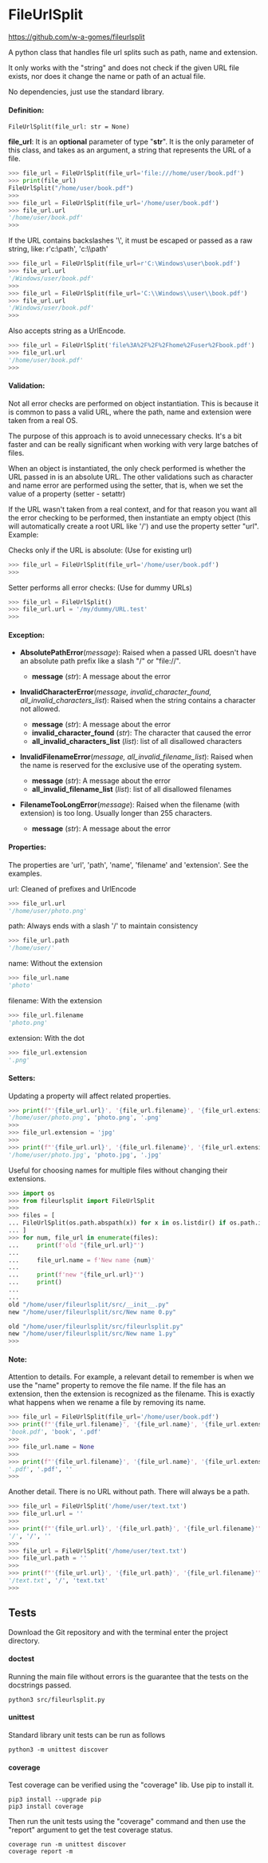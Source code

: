# FileUrlSplit

https://github.com/w-a-gomes/fileurlsplit

A python class that handles file url splits such as path, name and extension.

It only works with the "string" and does not check if the given URL file exists, nor does it change the name or path of an actual file.

No dependencies, just use the standard library.

#### Definition:

```
FileUrlSplit(file_url: str = None)
``` 

**file_url**: It is an **optional** parameter of type "**str**". 
It is the only parameter of this class, and takes as an argument, a string 
that represents the URL of a file.
```Python console
>>> file_url = FileUrlSplit(file_url='file:///home/user/book.pdf')
>>> print(file_url)
FileUrlSplit("/home/user/book.pdf")
>>>
>>> file_url = FileUrlSplit(file_url='/home/user/book.pdf')
>>> file_url.url
'/home/user/book.pdf'
>>> 
```

If the URL contains backslashes '\\', it must be escaped or passed as a raw 
string, like: r'c:\path', 'c:\\\path'
```Python console
>>> file_url = FileUrlSplit(file_url=r'C:\Windows\user\book.pdf')
>>> file_url.url
'/Windows/user/book.pdf'
>>>
>>> file_url = FileUrlSplit(file_url='C:\\Windows\\user\\book.pdf')
>>> file_url.url
'/Windows/user/book.pdf'
>>> 
```

Also accepts string as a UrlEncode.

```Python console
>>> file_url = FileUrlSplit('file%3A%2F%2F%2Fhome%2Fuser%2Fbook.pdf')
>>> file_url.url
'/home/user/book.pdf'
>>> 
```

#### Validation:
Not all error checks are performed on object instantiation. 
This is because it is common to pass a valid URL, where the path, name and 
extension were taken from a real OS.

The purpose of this approach is to avoid unnecessary checks. It's a bit faster 
and can be really significant when working with very large batches of files.

When an object is instantiated, the only check performed is whether the URL 
passed in is an absolute URL. The other validations such as character and name 
error are performed using the setter, that is, when we set the value of a 
property (setter - setattr)

If the URL wasn't taken from a real context, and for that reason you want all 
the error checking to be performed, then instantiate an empty object 
(this will automatically create a root URL like '/') and use the property 
setter "url". Example:

Checks only if the URL is absolute: (Use for existing url)
```Python console
>>> file_url = FileUrlSplit(file_url='/home/user/book.pdf')
>>>
```

Setter performs all error checks: (Use for dummy URLs)
```Python console
>>> file_url = FileUrlSplit()
>>> file_url.url = '/my/dummy/URL.test'
>>>
```

#### Exception:
- **AbsolutePathError**(*message*):
  Raised when a passed URL doesn't have 
  an absolute path prefix like a slash "/" or "file://".
    - **message** (*str*): A message about the error


- **InvalidCharacterError**(*message, invalid_character_found,
  all_invalid_characters_list*):
  Raised when the string contains a character not allowed.
    - **message** (*str*): A message about the error
    - **invalid_character_found** (*str*): The character that caused the error
    - **all_invalid_characters_list** (*list*): list of all disallowed characters


- **InvalidFilenameError**(*message, all_invalid_filename_list*):
  Raised when the name is reserved for the exclusive use of the operating 
  system.
    - **message** (*str*): A message about the error
    - **all_invalid_filename_list** (*list*): list of all disallowed filenames


- **FilenameTooLongError**(*message*):
  Raised when the filename (with extension) is too long. Usually longer than 
  255 characters.
    - **message** (*str*): A message about the error

#### Properties:
The properties are 'url', 'path', 'name', 'filename' and 'extension'. See 
the examples.

url: Cleaned of prefixes and UrlEncode
```Python console
>>> file_url.url
'/home/user/photo.png'
```
path: Always ends with a slash '/' to maintain consistency
```Python console
>>> file_url.path
'/home/user/'
```
name: Without the extension
```Python console
>>> file_url.name
'photo'
```
filename: With the extension
```Python console
>>> file_url.filename
'photo.png'
```
extension: With the dot
```Python console
>>> file_url.extension
'.png'
```
#### Setters:
Updating a property will affect related properties.
```Python console
>>> print(f"'{file_url.url}', '{file_url.filename}', '{file_url.extension}'")
'/home/user/photo.png', 'photo.png', '.png'
>>>
>>> file_url.extension = 'jpg'
>>>
>>> print(f"'{file_url.url}', '{file_url.filename}', '{file_url.extension}'")
'/home/user/photo.jpg', 'photo.jpg', '.jpg'
```
Useful for choosing names for multiple files without changing their extensions.
```Python console
>>> import os
>>> from fileurlsplit import FileUrlSplit
>>>
>>> files = [
... FileUrlSplit(os.path.abspath(x)) for x in os.listdir() if os.path.isfile(x)
... ]
>>> for num, file_url in enumerate(files):
...     print(f'old "{file_url.url}"')
...
...     file_url.name = f'New name {num}'
...
...     print(f'new "{file_url.url}"')
...     print()
...     
... 
old "/home/user/fileurlsplit/src/__init__.py"
new "/home/user/fileurlsplit/src/New name 0.py"

old "/home/user/fileurlsplit/src/fileurlsplit.py"
new "/home/user/fileurlsplit/src/New name 1.py"
>>>
```

#### Note:
Attention to details. For example, a relevant detail to remember is when we 
use the "name" property to remove the file name. If the file has an extension, 
then the extension is recognized as the filename. 
This is exactly what happens when we rename a file by removing 
its name.
```Python console
>>> file_url = FileUrlSplit(file_url='/home/user/book.pdf')
>>> print(f"'{file_url.filename}', '{file_url.name}', '{file_url.extension}'")
'book.pdf', 'book', '.pdf'
>>> 
>>> file_url.name = None
>>> 
>>> print(f"'{file_url.filename}', '{file_url.name}', '{file_url.extension}'")
'.pdf', '.pdf', ''
>>> 
```
Another detail. There is no URL without path. There will always be a path.
```Python console
>>> file_url = FileUrlSplit('/home/user/text.txt')
>>> file_url.url = ''
>>> 
>>> print(f"'{file_url.url}', '{file_url.path}', '{file_url.filename}'")
'/', '/', ''
>>> 
>>> file_url = FileUrlSplit('/home/user/text.txt')
>>> file_url.path = ''
>>> 
>>> print(f"'{file_url.url}', '{file_url.path}', '{file_url.filename}'")
'/text.txt', '/', 'text.txt'
>>> 
```
## Tests
Download the Git repository and with the terminal enter the 
project directory.

#### doctest
Running the main file without errors is the guarantee that the tests on 
the docstrings passed.
```console
python3 src/fileurlsplit.py
```

#### unittest
Standard library unit tests can be run as follows
```console
python3 -m unittest discover
```

#### coverage
Test coverage can be verified using the "coverage" lib. 
Use pip to install it.
```console
pip3 install --upgrade pip
pip3 install coverage
```
Then run the unit tests using the "coverage" command and then use the 
"report" argument to get the test coverage status.
```console
coverage run -m unittest discover
coverage report -m
```
